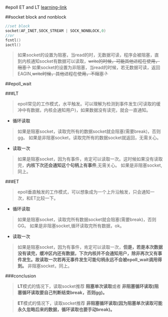 #epoll ET and LT
[learning-link](https://blog.csdn.net/liu0808/article/details/52980413)

##socket block and nonblock

```c
//set block
socket(AF_INET,SOCK_STREAM | SOCK_NONBLOCK,0)
//or
fcntl()
ioctl()


```

> 如果socket的设置为阻塞，当read的时，无数据可读，程序会被阻塞，直到内核通知socket有数据可以读取，~~write的时候，可能其他进程在使用，阻塞？~~
> 如果socket的设置为非阻塞，当read的时候，若无数据可读，返回EAGIN,~~write时候，其他进程在使用，不阻塞？~~

##epoll_wait

###LT

>epoll常见的工作模式，水平触发。可以理解为检测到事件发生(可读取的缓冲中有数据，内核会通知用户)，如果数据没有读完，就会一直通知。

* 循环读取
> 如果是阻塞socket，读取完所有的数据socket就会阻塞(需要break)，否则gg。
> 如果是非阻塞socket，读取完所有的数据socket就返回，无需关心。

* 读取一次

> 如果是阻塞socket，因为有事件，肯定可以读取一次。这时候如果没有读取完，**内核下次还会通知这个句柄上有事件**,无需关心。
> 如果是非阻塞socket,同上。

###ET

>epoll垂直触发的工作模式，可以想象成为一个上升沿触发，只会通知一次，和ET比较一下。

* 循环读取
>如果是阻塞socket，读取完所有数据socket就会阻塞(需要break)，否则GG。
>如果是非阻塞socket,循环读取完所有数据，ok。

* 读取一次
>如果是阻塞socket，因为有事件，肯定可以读取一次，**但是，若是本次数据没有读完，缓冲区内还有数据，下次内核并不会通知用户，除非再次又有事件发生。故读取一次若再无事件发生可能句柄永远不会被epoll_wait调用得到。**
>非阻塞socket，同上。

###conclusion

>**LT**模式的情况下，读取socket推荐 **阻塞单次读取**或者 **非阻塞循环读取(阻塞循环读取要自己判断结束break，否则gg)。**

>**ET**模式的情况下，读取socket推荐 **非阻塞循环读取(因为阻塞单次读取可能永久忽略后来的数据，循环读取也要手动break)。**

